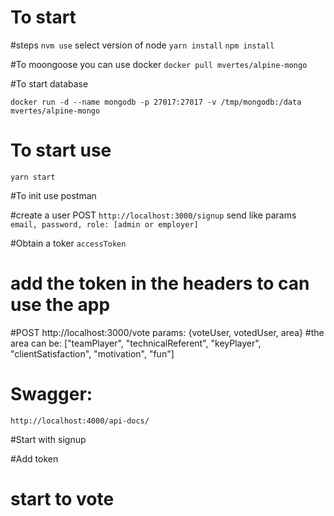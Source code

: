 # To start

#steps
`nvm use` select version of node
`yarn install` `npm install`

#To moongoose you can use docker
`docker pull mvertes/alpine-mongo`

#To start database

`docker run -d --name mongodb -p 27017:27017 -v /tmp/mongodb:/data mvertes/alpine-mongo`

# To start use 
`yarn start`

#To init use postman

#create a user
POST `http://localhost:3000/signup` send like params `email, password, role: [admin or employer]`

#Obtain a toker
`accessToken`

# add the token in the headers to can use the app

#POST http://localhost:3000/vote params: {voteUser, votedUser, area}
#the area can be: ["teamPlayer", "technicalReferent", "keyPlayer", "clientSatisfaction", "motivation", "fun"]

# Swagger:

`http://localhost:4000/api-docs/`

#Start with signup

#Add token

# start to vote